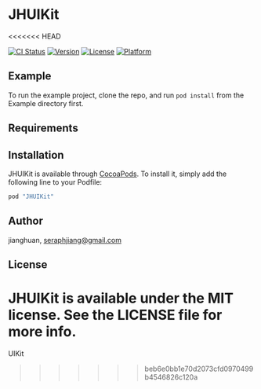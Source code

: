 # JHUIKit
<<<<<<< HEAD

[![CI Status](http://img.shields.io/travis/jianghuan/JHUIKit.svg?style=flat)](https://travis-ci.org/jianghuan/JHUIKit)
[![Version](https://img.shields.io/cocoapods/v/JHUIKit.svg?style=flat)](http://cocoapods.org/pods/JHUIKit)
[![License](https://img.shields.io/cocoapods/l/JHUIKit.svg?style=flat)](http://cocoapods.org/pods/JHUIKit)
[![Platform](https://img.shields.io/cocoapods/p/JHUIKit.svg?style=flat)](http://cocoapods.org/pods/JHUIKit)

## Example

To run the example project, clone the repo, and run `pod install` from the Example directory first.

## Requirements

## Installation

JHUIKit is available through [CocoaPods](http://cocoapods.org). To install
it, simply add the following line to your Podfile:

```ruby
pod "JHUIKit"
```

## Author

jianghuan, seraphjiang@gmail.com

## License

JHUIKit is available under the MIT license. See the LICENSE file for more info.
=======
UIKit
>>>>>>> beb6e0bb1e70d2073cfd0970499b4546826c120a

